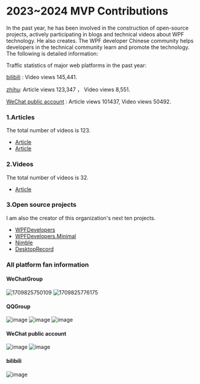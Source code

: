 # 2023~2024 MVP Contributions

In the past year, he has been involved in the construction of open-source projects, actively participating in blogs and technical videos about WPF technology. He also creates. The WPF developer Chinese community helps developers in the technical community learn and promote the technology.
The following is detailed information:

Traffic statistics of major web platforms in the past year:

[bilibili](https://space.bilibili.com/320207474?spm_id_from=333.1007.0.0) : Video views 145,441.

[zhihu](https://www.zhihu.com/people/WPFDevelopers): Article views 123,347 ， Video views 8,551.

[WeChat public account](https://mp.weixin.qq.com/mp/appmsgalbum?__biz=MzAwMzI4Nzc5Mg==&action=getalbum&album_id=1785824210196463617&scene=126&sessionid=1723945693&uin=&key=&devicetype=Windows+10+x64&version=6309092b&lang=zh_CN&ascene=0) : Article views 101437, Video views 50492.

### 1.Articles   
The total number of videos is 123.
   - [Article](https://github.com/yanjinhuagood/BlogDirectory/blob/main/2023.md)
   - [Article](https://mp.weixin.qq.com/mp/appmsgalbum?__biz=MzAwMzI4Nzc5Mg==&action=getalbum&album_id=2754510204914040834&scene=126&sessionid=946015035&uin=&key=&devicetype=Windows+10+x64&version=6309092b&lang=zh_CN&ascene=0)

### 2.Videos
The total number of videos is 32.
- [Article](https://github.com/yanjinhuagood/BlogDirectory/blob/main/2023bilibili.md)
   
### 3.Open source projects
I am also the creator of this organization's next ten projects.
   - [WPFDevelopers](https://github.com/WPFDevelopersOrg/WPFDevelopers)
   - [WPFDevelopers.Minimal](https://github.com/WPFDevelopersOrg/WPFDevelopers.Minimal)
   - [Nimble](https://github.com/WPFDevelopersOrg/Nimble)
   - [DesktopRecord](https://github.com/yanjinhuagood/DesktopRecord)

### All platform fan information

#### WeChatGroup
![1709825750109](https://github.com/yanjinhuagood/BlogDirectory/assets/23089734/839ce3c8-018d-47e0-8f47-50f67cd094aa)
![1709825776175](https://github.com/yanjinhuagood/BlogDirectory/assets/23089734/deac1c14-ff27-4097-b7e7-c4b424794424)


#### QQGroup
![image](https://github.com/yanjinhuagood/BlogDirectory/assets/23089734/d5b7fe04-d845-43c8-b636-6e5e19c54424)
![image](https://github.com/yanjinhuagood/BlogDirectory/assets/23089734/f99b6297-0660-4c93-9ed7-56617fb50deb)
![image](https://github.com/yanjinhuagood/BlogDirectory/assets/23089734/b2667e93-a854-4719-adea-4e91eb82e589)


#### WeChat public account
![image](https://github.com/yanjinhuagood/BlogDirectory/assets/23089734/47ba1572-0b73-4a3d-805b-698c5ec0e35b)
![image](https://github.com/yanjinhuagood/BlogDirectory/assets/23089734/4338010e-08a9-44fa-a817-5c20457ccb96)

#### bilibili
![image](https://github.com/yanjinhuagood/BlogDirectory/assets/23089734/79f0fa1d-4f8e-43b8-ba17-464a7e6b5b5b)



